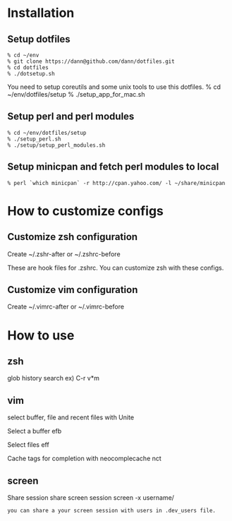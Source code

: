Installation
============ 
Setup dotfiles
----------------
    % cd ~/env
    % git clone https://dann@github.com/dann/dotfiles.git
    % cd dotfiles 
    % ./dotsetup.sh

You need to setup coreutils and some unix tools to use this dotfiles.
    % cd ~/env/dotfiles/setup
    % ./setup_app_for_mac.sh

Setup perl and perl modules
-----------------
    % cd ~/env/dotfiles/setup
    % ./setup_perl.sh 
    % ./setup/setup_perl_modules.sh 

Setup minicpan and fetch perl modules to local
-----------------
    % perl `which minicpan` -r http://cpan.yahoo.com/ -l ~/share/minicpan

How to customize configs
============ 

Customize zsh configuration
----------------------------
Create 
    ~/.zshr-after or ~/.zshrc-before

These are hook files for .zshrc.
You can customize zsh with these configs.

Customize vim configuration
----------------------------
Create 
    ~/.vimrc-after or ~/.vimrc-before

How to use
============
zsh
---
  <C-r> glob history search   ex) C-r v*m

vim
---
  select buffer, file and recent files with Unite
      <C-f>

  Select a buffer 
      efb

  Select files
      eff

  Cache tags for completion with neocomplecache
      nct
  
screen
---
   Share session
    share screen session
      screen -x username/

    you can share a your screen session with users in .dev_users file.

